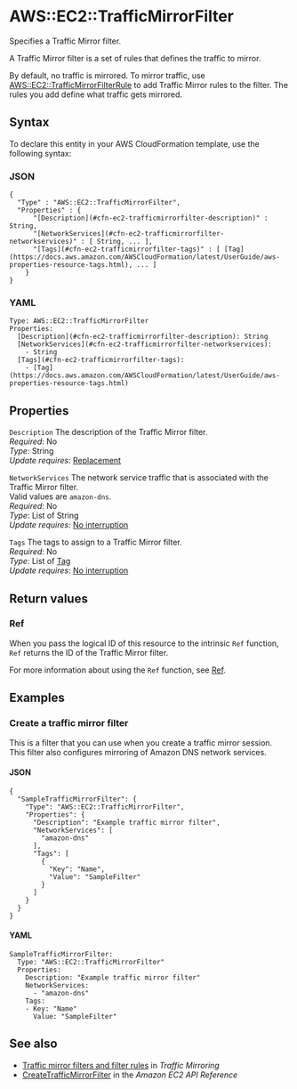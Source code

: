 # AWS::EC2::TrafficMirrorFilter<a name="aws-resource-ec2-trafficmirrorfilter"></a>

Specifies a Traffic Mirror filter\.

A Traffic Mirror filter is a set of rules that defines the traffic to mirror\.

By default, no traffic is mirrored\. To mirror traffic, use [AWS::EC2::TrafficMirrorFilterRule](https://docs.aws.amazon.com/AWSCloudFormation/latest/UserGuide/aws-resource-ec2-trafficmirrorfilterrule.html) to add Traffic Mirror rules to the filter\. The rules you add define what traffic gets mirrored\.

## Syntax<a name="aws-resource-ec2-trafficmirrorfilter-syntax"></a>

To declare this entity in your AWS CloudFormation template, use the following syntax:

### JSON<a name="aws-resource-ec2-trafficmirrorfilter-syntax.json"></a>

```
{
  "Type" : "AWS::EC2::TrafficMirrorFilter",
  "Properties" : {
      "[Description](#cfn-ec2-trafficmirrorfilter-description)" : String,
      "[NetworkServices](#cfn-ec2-trafficmirrorfilter-networkservices)" : [ String, ... ],
      "[Tags](#cfn-ec2-trafficmirrorfilter-tags)" : [ [Tag](https://docs.aws.amazon.com/AWSCloudFormation/latest/UserGuide/aws-properties-resource-tags.html), ... ]
    }
}
```

### YAML<a name="aws-resource-ec2-trafficmirrorfilter-syntax.yaml"></a>

```
Type: AWS::EC2::TrafficMirrorFilter
Properties:
  [Description](#cfn-ec2-trafficmirrorfilter-description): String
  [NetworkServices](#cfn-ec2-trafficmirrorfilter-networkservices):
    - String
  [Tags](#cfn-ec2-trafficmirrorfilter-tags):
    - [Tag](https://docs.aws.amazon.com/AWSCloudFormation/latest/UserGuide/aws-properties-resource-tags.html)
```

## Properties<a name="aws-resource-ec2-trafficmirrorfilter-properties"></a>

`Description` <a name="cfn-ec2-trafficmirrorfilter-description"></a>
The description of the Traffic Mirror filter\.  
_Required_: No  
_Type_: String  
_Update requires_: [Replacement](https://docs.aws.amazon.com/AWSCloudFormation/latest/UserGuide/using-cfn-updating-stacks-update-behaviors.html#update-replacement)

`NetworkServices` <a name="cfn-ec2-trafficmirrorfilter-networkservices"></a>
The network service traffic that is associated with the Traffic Mirror filter\.  
Valid values are `amazon-dns`\.  
_Required_: No  
_Type_: List of String  
_Update requires_: [No interruption](https://docs.aws.amazon.com/AWSCloudFormation/latest/UserGuide/using-cfn-updating-stacks-update-behaviors.html#update-no-interrupt)

`Tags` <a name="cfn-ec2-trafficmirrorfilter-tags"></a>
The tags to assign to a Traffic Mirror filter\.  
_Required_: No  
_Type_: List of [Tag](https://docs.aws.amazon.com/AWSCloudFormation/latest/UserGuide/aws-properties-resource-tags.html)  
_Update requires_: [No interruption](https://docs.aws.amazon.com/AWSCloudFormation/latest/UserGuide/using-cfn-updating-stacks-update-behaviors.html#update-no-interrupt)

## Return values<a name="aws-resource-ec2-trafficmirrorfilter-return-values"></a>

### Ref<a name="aws-resource-ec2-trafficmirrorfilter-return-values-ref"></a>

When you pass the logical ID of this resource to the intrinsic `Ref` function, `Ref` returns the ID of the Traffic Mirror filter\.

For more information about using the `Ref` function, see [Ref](https://docs.aws.amazon.com/AWSCloudFormation/latest/UserGuide/intrinsic-function-reference-ref.html)\.

## Examples<a name="aws-resource-ec2-trafficmirrorfilter--examples"></a>

### Create a traffic mirror filter<a name="aws-resource-ec2-trafficmirrorfilter--examples--Create_a_traffic_mirror_filter"></a>

This is a filter that you can use when you create a traffic mirror session\. This filter also configures mirroring of Amazon DNS network services\.

#### JSON<a name="aws-resource-ec2-trafficmirrorfilter--examples--Create_a_traffic_mirror_filter--json"></a>

```
{
  "SampleTrafficMirrorFilter": {
    "Type": "AWS::EC2::TrafficMirrorFilter",
    "Properties": {
      "Description": "Example traffic mirror filter",
      "NetworkServices": [
        "amazon-dns"
      ],
      "Tags": [
        {
          "Key": "Name",
          "Value": "SampleFilter"
        }
      ]
    }
  }
}
```

#### YAML<a name="aws-resource-ec2-trafficmirrorfilter--examples--Create_a_traffic_mirror_filter--yaml"></a>

```
SampleTrafficMirrorFilter:
  Type: "AWS::EC2::TrafficMirrorFilter"
  Properties:
    Description: "Example traffic mirror filter"
    NetworkServices:
      - "amazon-dns"
    Tags:
    - Key: "Name"
      Value: "SampleFilter"
```

## See also<a name="aws-resource-ec2-trafficmirrorfilter--seealso"></a>

- [Traffic mirror filters and filter rules](https://docs.aws.amazon.com/vpc/latest/mirroring/traffic-mirroring-filters.html) in _Traffic Mirroring_
- [CreateTrafficMirrorFilter](https://docs.aws.amazon.com/AWSEC2/latest/APIReference/API_CreateTrafficMirrorFilter.html) in the _Amazon EC2 API Reference_
